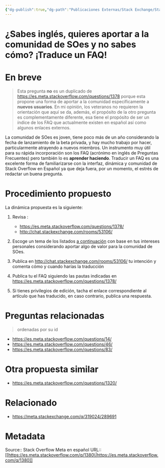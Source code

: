 ```yaml
---
{"dg-publish":true,"dg-path":"Publicaciones Externas/Stack Exchange/Stack Overflow en español/Stack Overflow en español Meta/es.meta.stackoverflow.com-1380.md","permalink":"/publicaciones-externas/stack-exchange/stack-overflow-en-espanol/stack-overflow-en-espanol-meta/es-meta-stackoverflow-com-1380/","title":"¿Sabes inglés, quieres aportar a la comunidad de SOes y no sabes cómo? ¡Traduce un FAQ!","hide":true,"noteIcon":"default","created":"2024-04-03T12:49:10.592-06:00","updated":"2024-04-05T16:43:58.946-06:00"}
---
```


# ¿Sabes inglés, quieres aportar a la comunidad de SOes y no sabes cómo? ¡Traduce un FAQ!

# En breve
> Esta pregunta **no** es un duplicado de https://es.meta.stackoverflow.com/questions/1378 porque esta propone una forma de aportar a la comunidad específicamente a **nuevos usuarios**. En mi opinión, los veteranos no requieren la orientación que aquí se da, además, el propósito de la otro pregunta es complementamente diferente, esa tiene el propósito de ser un índice de los FAQ que actualmente existen en español así como algunos enlaces externos.

La comunidad de SOes es joven, tiene poco más de un año considerando la fecha de lanzamiento de la beta privada, y hay mucho trabajo por hacer, particularmente atrayendo a nuevos miembros. Un instrumento muy útil para su rápida incorporación son los FAQ (acrónimo en inglés de Preguntas Frecuentes) pero también lo es **aprender haciendo**. Traducir un FAQ es una excelente forma de familiarizarse con la interfaz, dinámica y comunidad de Stack Overflow en Español ya que deja fuera, por un momento, el estrés de redactar un buena pregunta.

# Procedimiento propuesto

La dinámica propuesta es la siguiente:

1. Revisa :
   - https://es.meta.stackoverflow.com/questions/1378/ <!-- faq-para-sitios-de-stack-exchange -->
   - http://chat.stackexchange.com/rooms/53106/ <!-- faq-de-la-comunidad-trabajo-en-progreso -->

2. Escoge un tema de los listados [a continuación][1] con base en tus intereses personales considerando aportar algo de valor para la comunidad de SOes.

3. Publica en http://chat.stackexchange.com/rooms/53106/ <!-- faq-de-la-comunidad-trabajo-en-progreso--> tu intención y comenta cómo y cuando harías la traducción

4. Publica tu el FAQ siguiendo las pautas indicadas en https://es.meta.stackoverflow.com/questions/1378/

5. Si tienes privilegios de edición, tacha el enlace correspondiente al artículo que has traducido, en caso contrario, publica una respuesta.

# Preguntas relacionadas

> ordenadas por su id

- https://es.meta.stackoverflow.com/questions/14/ <!-- son-aceptables-las-traducciones-directas-de-respuestas-de-stackoverflow-en-ingl -->
- https://es.meta.stackoverflow.com/questions/46/ <!-- son-aceptables-las-traducciones-de-preguntas-de-stackoverflow-en-ingl%C3%A9s -->
- https://es.meta.stackoverflow.com/questions/83/ <!-- sugerencias-de-mejora-en-las-traducciones -->

# Otra propuesta similar

- https://es.meta.stackoverflow.com/questions/1320/ <!-- las-preguntas-con-enlaces-cruzado -->

# Relacionado

- https://meta.stackexchange.com/q/319024/289691

  [1]: https://es.meta.stackoverflow.com/a/1381/65

# Metadata
Source:: Stack Overflow Meta en español
URL:: [[https://es.meta.stackoverflow.com/q/1380\|https://es.meta.stackoverflow.com/q/1380]]

